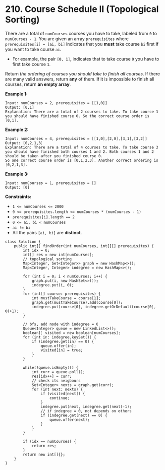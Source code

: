 # 210. Course Schedule II (Topological Sorting)

There are a total of `numCourses` courses you have to take, labeled from `0` to `numCourses - 1`. You are given an array `prerequisites` where `prerequisites[i] = [ai, bi]` indicates that you **must** take course `bi` first if you want to take course `ai`.

* For example, the pair `[0, 1]`, indicates that to take course `0` you have to first take course `1`.

Return _the ordering of courses you should take to finish all courses_. If there are many valid answers, return **any** of them. If it is impossible to finish all courses, return **an empty array**.

**Example 1:**

```
Input: numCourses = 2, prerequisites = [[1,0]]
Output: [0,1]
Explanation: There are a total of 2 courses to take. To take course 1 you should have finished course 0. So the correct course order is [0,1].
```

**Example 2:**

```
Input: numCourses = 4, prerequisites = [[1,0],[2,0],[3,1],[3,2]]
Output: [0,2,1,3]
Explanation: There are a total of 4 courses to take. To take course 3 you should have finished both courses 1 and 2. Both courses 1 and 2 should be taken after you finished course 0.
So one correct course order is [0,1,2,3]. Another correct ordering is [0,2,1,3].
```

**Example 3:**

```
Input: numCourses = 1, prerequisites = []
Output: [0]
```

**Constraints:**

* `1 <= numCourses <= 2000`
* `0 <= prerequisites.length <= numCourses * (numCourses - 1)`
* `prerequisites[i].length == 2`
* `0 <= ai, bi < numCourses`
* `ai != bi`
* All the pairs `[ai, bi]` are **distinct**.

```
class Solution {
    public int[] findOrder(int numCourses, int[][] prerequisites) {
        int idx = 0;
        int[] res = new int[numCourses];
        // topological sorting
        Map<Integer, Set<Integer>> graph = new HashMap<>();
        Map<Integer, Integer> indegree = new HashMap<>();
        
        for (int i = 0; i < numCourses; i++) {
            graph.put(i, new HashSet<>());
            indegree.put(i, 0);
        }
        for (int[] course: prerequisites) {
            int mustTakeCourse = course[1];
            graph.get(mustTakeCourse).add(course[0]);
            indegree.put(course[0], indegree.getOrDefault(course[0], 0)+1);
        }
        
        // bfs, add node with indegree = 0
        Queue<Integer> queue = new LinkedList<>();
        boolean[] visited = new boolean[numCourses];
        for (int in: indegree.keySet()) {
            if (indegree.get(in) == 0) {
                queue.offer(in);
                visited[in] = true;
            }
        }
        
        while(!queue.isEmpty()) {
            int curr = queue.poll();
            res[idx++] = curr;
            // check its neigbours
            Set<Integer> nexts = graph.get(curr);
            for (int next: nexts) {
                if (visited[next]) {
                    continue;
                }
                indegree.put(next, indegree.get(next)-1);
                // if indegree = 0, not depends on others
                if (indegree.get(next) == 0) {
                    queue.offer(next);
                }
            }
        }
        
        if (idx == numCourses) {
            return res;
        }
        return new int[]{};
    }
}
```
